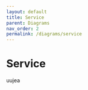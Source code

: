 ```yaml
---
layout: default
title: Service
parent: Diagrams
nav_order: 2
permalink: /diagrams/service
---
```


# Service

uujea
